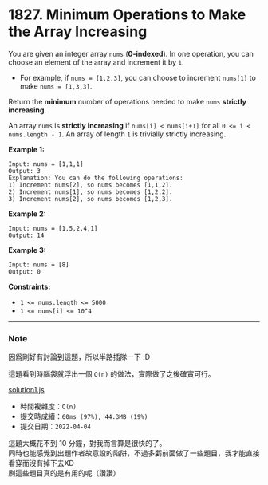 # 1827. Minimum Operations to Make the Array Increasing

You are given an integer array `nums` (**0-indexed**). In one operation, you can choose an element of the array and increment it by `1`.

* For example, if `nums = [1,2,3]`, you can choose to increment `nums[1]` to make `nums = [1,3,3]`.

Return the **minimum** number of operations needed to make `nums` **strictly increasing**.

An array `nums` is **strictly increasing** if `nums[i] < nums[i+1]` for all `0 <= i < nums.length - 1`. An array of length `1` is trivially strictly increasing.

 

**Example 1:**
```
Input: nums = [1,1,1]
Output: 3
Explanation: You can do the following operations:
1) Increment nums[2], so nums becomes [1,1,2].
2) Increment nums[1], so nums becomes [1,2,2].
3) Increment nums[2], so nums becomes [1,2,3].
```

**Example 2:**
```
Input: nums = [1,5,2,4,1]
Output: 14
```

**Example 3:**
```
Input: nums = [8]
Output: 0
```

**Constraints:**
* `1 <= nums.length <= 5000`
* `1 <= nums[i] <= 10^4`



***
### Note
因爲剛好有討論到這題，所以半路插隊一下 :D

這題看到時腦袋就浮出一個 `O(n)` 的做法，實際做了之後確實可行。

[solution1.js](solution1.js)
* 時間複雜度：`O(n)`
* 提交時成績：`60ms (97%), 44.3MB (19%)`
* 提交日期：`2022-04-04`


這題大概花不到 10 分鐘，對我而言算是很快的了。  
同時也能感覺到出題作者故意設的陷阱，不過多虧前面做了一些題目，我才能直接看穿而沒有掉下去XD  
刷這些題目真的是有用的呢（讚讚）